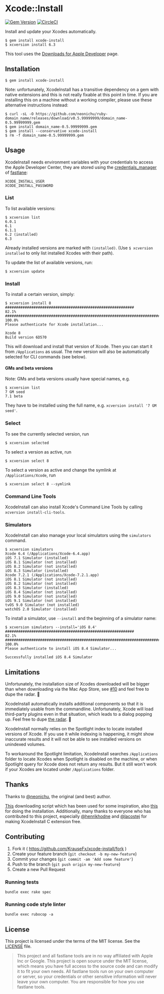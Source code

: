 # Xcode::Install

[![Gem Version](http://img.shields.io/gem/v/xcode-install.svg?style=flat)](http://badge.fury.io/rb/xcode-install) [![CircleCI](https://circleci.com/gh/KrauseFx/xcode-install.svg?style=svg)](https://circleci.com/gh/KrauseFx/xcode-install)

Install and update your Xcodes automatically.

```
$ gem install xcode-install
$ xcversion install 6.3
```

This tool uses the [Downloads for Apple Developer](https://developer.apple.com/download/more/) page.

## Installation

```
$ gem install xcode-install
```

Note: unfortunately, XcodeInstall has a transitive dependency on a gem with native extensions and this is not really fixable at this point in time. If you are installing this on a machine without a working compiler, please use these alternative instructions instead:

```
$ curl -sL -O https://github.com/neonichu/ruby-domain_name/releases/download/v0.5.99999999/domain_name-0.5.99999999.gem
$ gem install domain_name-0.5.99999999.gem
$ gem install --conservative xcode-install
$ rm -f domain_name-0.5.99999999.gem
```

## Usage

XcodeInstall needs environment variables with your credentials to access the Apple Developer
Center, they are stored using the [credentials_manager][1] of [fastlane][2]:

```
XCODE_INSTALL_USER
XCODE_INSTALL_PASSWORD
```

### List

To list available versions:

```
$ xcversion list
6.0.1
6.1
6.1.1
6.2 (installed)
6.3
```

Already installed versions are marked with `(installed)`.
(Use `$ xcversion installed` to only list installed Xcodes with their path).

To update the list of available versions, run:

```
$ xcversion update
```

### Install

To install a certain version, simply:

```
$ xcversion install 8
###########################################################               82.1%
######################################################################## 100.0%
Please authenticate for Xcode installation...

Xcode 8
Build version 6D570
```

This will download and install that version of Xcode. Then you can start it from `/Applications` as usual.
The new version will also be automatically selected for CLI commands (see below).

#### GMs and beta versions

Note: GMs and beta versions usually have special names, e.g.

```
$ xcversion list
7 GM seed
7.1 beta
```

They have to be installed using the full name, e.g. `xcversion install '7 GM seed'`.

### Select

To see the currently selected version, run
```
$ xcversion selected
```

To select a version as active, run
```
$ xcversion select 8
```

To select a version as active and change the symlink at `/Applications/Xcode`, run
```
$ xcversion select 8 --symlink
```

### Command Line Tools

XcodeInstall can also install Xcode's Command Line Tools by calling `xcversion install-cli-tools`.

### Simulators

XcodeInstall can also manage your local simulators using the `simulators` command.

```
$ xcversion simulators
Xcode 6.4 (/Applications/Xcode-6.4.app)
iOS 7.1 Simulator (installed)
iOS 8.1 Simulator (not installed)
iOS 8.2 Simulator (not installed)
iOS 8.3 Simulator (installed)
Xcode 7.2.1 (/Applications/Xcode-7.2.1.app)
iOS 8.1 Simulator (not installed)
iOS 8.2 Simulator (not installed)
iOS 8.3 Simulator (installed)
iOS 8.4 Simulator (not installed)
iOS 9.0 Simulator (not installed)
iOS 9.1 Simulator (not installed)
tvOS 9.0 Simulator (not installed)
watchOS 2.0 Simulator (installed)
```

To install a simulator, use `--install` and the beginning of a simulator name:

```
$ xcversion simulators --install='iOS 8.4'
###########################################################               82.1%
######################################################################## 100.0%
Please authenticate to install iOS 8.4 Simulator...

Successfully installed iOS 8.4 Simulator
```

## Limitations

Unfortunately, the installation size of Xcodes downloaded will be bigger than when downloading via the Mac App Store, see [#10](/../../issues/10) and feel free to dupe the radar. 📡

XcodeInstall automatically installs additional components so that it is immediately usable from the
commandline. Unfortunately, Xcode will load third-party plugins even in that situation, which leads
to a dialog popping up. Feel free to dupe [the radar][5]. 📡

XcodeInstall normally relies on the Spotlight index to locate installed versions of Xcode. If you use it while
indexing is happening, it might show inaccurate results and it will not be able to see installed
versions on unindexed volumes. 

To workaround the Spotlight limitation, XcodeInstall searches `/Applications` folder to locate Xcodes when Spotlight is disabled on the machine, or when Spotlight query for Xcode does not return any results. But it still won't work if your Xcodes are located under `/Applications` folder.

## Thanks

Thanks to [@neonichu](https://github.com/neonichu), the original (and best) author.

[This][3] downloading script which has been used for some inspiration, also [this][4]
for doing the installation. Additionally, many thanks to everyone who has contributed to this
project, especially [@henrikhodne][6] and [@lacostej][7] for making XcodeInstall C extension free.

## Contributing

1. Fork it ( https://github.com/KrauseFx/xcode-install/fork )
2. Create your feature branch (`git checkout -b my-new-feature`)
3. Commit your changes (`git commit -am 'Add some feature'`)
4. Push to the branch (`git push origin my-new-feature`)
5. Create a new Pull Request

### Running tests

```
bundle exec rake spec
```

### Running code style linter

```
bundle exec rubocop -a
```

## License

This project is licensed under the terms of the MIT license. See the [LICENSE](LICENSE) file.

> This project and all fastlane tools are in no way affiliated with Apple Inc or Google. This project is open source under the MIT license, which means you have full access to the source code and can modify it to fit your own needs. All fastlane tools run on your own computer or server, so your credentials or other sensitive information will never leave your own computer. You are responsible for how you use fastlane tools.

[1]: https://github.com/fastlane/fastlane/tree/master/credentials_manager#using-environment-variables
[2]: http://fastlane.tools
[3]: http://atastypixel.com/blog/resuming-adc-downloads-cos-safari-sucks/
[4]: https://github.com/magneticbear/Jenkins_Bootstrap
[5]: http://www.openradar.me/22001810
[6]: https://github.com/henrikhodne
[7]: https://github.com/lacostej
